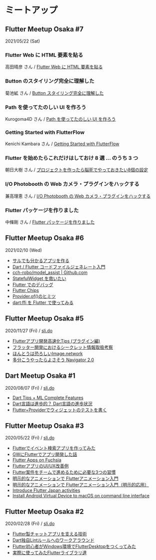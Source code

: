 # ミートアップ

## Flutter Meetup Osaka #7
2021/05/22 (Sat)

### Flutter Web に HTML 要素を貼る
高田晴彦 さん / [Flutter Web に HTML 要素を貼る](https://www.docswell.com/s/tfandkusu/NK6475-FlutterWebHtmlElement)

<YouTubeVideo video-id="UKqtwRLYjss" />

<!--
[https://www.youtube.com/watch?v=UKqtwRLYjss](https://www.youtube.com/watch?v=UKqtwRLYjss)
-->

### Button のスタイリング完全に理解した
菊池絋 さん / [Button スタイリング完全に理解した](https://docs.google.com/presentation/d/11ZpVdRknk-CufSIxmRN86Iej3rfWNONQ15pzniNKWi8/edit#slide=id.p)

<YouTubeVideo video-id="3T_cRn3sQiI" />

<!--
[https://www.youtube.com/watch?v=3T_cRn3sQiI](https://www.youtube.com/watch?v=3T_cRn3sQiI)
-->

### Path を使ってたのしい UI を作ろう
Kurogoma4D さん / [Path を使ってたのしい UI を作ろう](https://docs.google.com/presentation/d/1fcO-ZHH68aiUQctO_bbs_npR-xAtVn9YAS5i9fFpN4g/edit#slide=id.p)

<YouTubeVideo video-id="JzwOxpW-KbI" />

<!--
[https://www.youtube.com/watch?v=JzwOxpW-KbI](https://www.youtube.com/watch?v=JzwOxpW-KbI)
-->

### Getting Started with FlutterFlow
Kenichi Kambara さん / [Getting Started with FlutterFlow](https://speakerdeck.com/korodroid/getting-started-with-flutterflow)

<YouTubeVideo video-id="amem5wVuwQA" />

<!--
[https://www.youtube.com/watch?v=amem5wVuwQA](https://www.youtube.com/watch?v=amem5wVuwQA)
-->

### Flutter を始めたらこれだけはしておけ 8 選 ... のうち 3 つ
朝日大樹 さん / [プロジェクトを作ったら脳死でやっておきたい8個の設定](https://blog.dalt.me/2708)

<YouTubeVideo video-id="ydQivPOon6g" />

<!--
[https://www.youtube.com/watch?v=ydQivPOon6g](https://www.youtube.com/watch?v=ydQivPOon6g)
-->

### I/O Photobooth の Web カメラ・プラグインをハックする
兼高理恵 さん / [I/O Photobooth の Web カメラ・プラグインをハックする](https://drive.google.com/file/d/15eCW59_PTBNwYQPZsNFkNAuva5RKpXzP/view)

<YouTubeVideo video-id="zaHBqWQDzvs" />

<!--
[https://www.youtube.com/watch?v=zaHBqWQDzvs](https://www.youtube.com/watch?v=zaHBqWQDzvs)
-->

### Flutter パッケージを作りました
中條剛 さん / [Flutter パッケージを作りました](https://docs.google.com/presentation/d/1YssRkNYTwwkUCX826B6l6xI2B-lUWN94-Zzg0NxdBMc/edit#slide=id.p)

<YouTubeVideo video-id="Ycpo2Dq3qKs" />

<!--
[https://www.youtube.com/watch?v=Ycpo2Dq3qKs](https://www.youtube.com/watch?v=Ycpo2Dq3qKs)
-->

## Flutter Meetup Osaka #6
2021/02/10 (Wed)

<YouTubeVideo video-id="XnGlLwMbMpY" />

<!--
[https://www.youtube.com/watch?v=XnGlLwMbMpY](https://www.youtube.com/watch?v=XnGlLwMbMpY)
-->

- [サルでも分かるアプリを作る](https://docs.google.com/presentation/d/1RRonOcUChykWjL6A30SSH3r3PoCMoXArkutXxf4HJ5A/edit#slide=id.g1276827f2e_0_5)
- [Dart / Flutter コードファイルジェネレート入門](https://www.slideshare.net/cch-robo/dart-flutter-242484240)
- [cch-robo/model_assist | Github.com](https://github.com/cch-robo/model_assist)
- [StatefulWidget を救いたい](https://docs.google.com/presentation/d/1coyO9Z9p_Ot1FDTRCnq7EC5CVosYe_ge1zrDDndE7sg/edit)
- [Flutter でのデバッグ](https://speakerdeck.com/tetsukick/flutter-meetup-osaka-number-6)
- [Flutter Chips](https://zenn.dev/tetsukick/books/06ee607e30e243)
- [Provider.of()のヒミツ](https://docs.google.com/presentation/d/1DdWjtjuuNv-OxnDZNB5irqHH2l3UelGMctVTmWXKYBk/edit#slide=id.p)
- [dart:ffi を Flutter で使ってみる](https://qiita.com/hyshu/items/8eb71d7d36d56b2b5bb0)

## Flutter Meetup Osaka #5
2020/11/27 (Fri) / [sli.do](https://app.sli.do/event/3szqbwy1)

<YouTubeVideo video-id="lU4T05erc84" />

<!--
[https://youtu.be/lU4T05erc84](https://youtu.be/lU4T05erc84)
-->

- [Flutterアプリ開発高速化Tips (プラグイン編)](https://speakerdeck.com/korodroid/flutterapurikai-fa-gao-su-hua-tips-puraguinbian)
- [フラッター開発におけるシークレット情報取扱考察](https://www2.slideshare.net/cch-robo/ss-239527695)
- [ほんとうは恐ろしいImage.network](https://docs.google.com/presentation/d/1eiMiV2B9L-3ChE16ZskUWvxuW5EZdLEVuPEi2y0PI2g/edit)
- [多分こうやったらよさそう Navigator 2.0](https://docs.google.com/presentation/d/1YRczr1NzuVzfst_fbjhHb_JF0BujXzyQ0-3A9AWJPFw/edit)

## Dart Meetup Osaka #1
2020/08/07 (Fri) / [sli.do](https://app.sli.do/event/1cs5vqx8)

<YouTubeVideo video-id="e79QGqUDfw4" />

<!--
[https://youtu.be/e79QGqUDfw4](https://youtu.be/e79QGqUDfw4)
-->

- [Dart Tips + ML Complete Features](https://speakerdeck.com/korodroid/dart-meetup-osaka-number-1-dart-tips-plus-ml-complete-features)
- [Dart言語は進歩的？ Dart言語の進歩状況](https://drive.google.com/file/d/1zi2QUSG2Rn5L06A9Gh7Myasmf20sKLu_/view)
- [Flutter+Providerでウィジェットのテストを書く](https://speakerdeck.com/osamtimizer/widget-test-with-provider)

## Flutter Meetup Osaka #3
2020/05/22 (Fri) / [sli.do](https://app.sli.do/event/8xodjmjf)

<YouTubeVideo video-id="UJyE1Bd5Y2o" />

<!--
[https://www.youtube.com/watch?v=UJyE1Bd5Y2o](https://www.youtube.com/watch?v=0H4hc291t5A)
-->

- [Flutterでイベント検索アプリを作ってみた](https://speakerdeck.com/bumptakayuki/flutterru-men)
- [GWにFlutterでアプリ開発した話](https://www.slideshare.net/syukwsk/track-paint)
- [Flutter Apps on Fuchsia](https://speakerdeck.com/kurunpan/flutter-apps-on-fuchsia)
- [FlutterアプリのUI/UX改善例](https://speakerdeck.com/korodroid/uxgai-shan-li)
- [Flutter案件をチームで進めるために必要な3つの習慣](https://speakerdeck.com/jj_zushi/three-team-rules-for-flutter-project)
- [明示的なアニメーションで Flutterアニメーション入門](https://drive.google.com/file/d/1513SaLtoGPD70kwkpeHKHRfEToV9cw-1/view)
- [明示的なアニメーションで Flutterアニメーション入門（明示的応用）](https://drive.google.com/file/d/1Gr08nCcFdtVhRm2HMQvFSHDGlm9fz_dR/view)
- [Introduce Flutter Japan activities](https://talks.godoc.org/github.com/qt-luigi/talks/2020/introduce-flutter-japan-activities.slide#1)
- [Install Android Virtual Device to macOS on command line interface](https://talks.godoc.org/github.com/qt-luigi/talks/2020/install-avd-to-macos-on-cli.slide#1)

## Flutter Meetup Osaka #2
2020/02/28 (Fri) / [sli.do](https://app.sli.do/event/woe08zjl)

- [Flutter製チャットアプリを支える技術](https://speakerdeck.com/yasi/technologies-that-support-a-flutter-chat-application)
- [Dart独自Lintルールへのワークアラウンド](https://speakerdeck.com/tomocy/work-around-dart-custom-lint-rule)
- [Flutter初心者がWindows環境でFlutterDesktopをつくってみた](https://speakerdeck.com/tkoshi000/flutterchu-xin-zhe-gawindowshuan-jing-deflutterdesktopwotukututemita)
- [実際に使ってみたFlutterライブラリ達](https://drive.google.com/file/d/105t4Llif_w8PnO00g6eU6LPAFuB6KYap/view)
